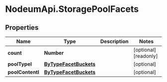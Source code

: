 # NodeumApi.StoragePoolFacets

## Properties

Name | Type | Description | Notes
------------ | ------------- | ------------- | -------------
**count** | **Number** |  | [optional] [readonly] 
**poolTypeI** | [**ByTypeFacetBuckets**](ByTypeFacetBuckets.md) |  | [optional] 
**poolContentI** | [**ByTypeFacetBuckets**](ByTypeFacetBuckets.md) |  | [optional] 


